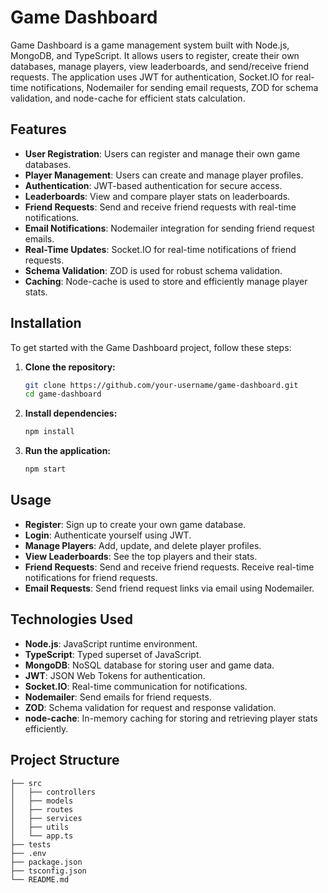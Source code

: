 # Game Dashboard

Game Dashboard is a game management system built with Node.js, MongoDB, and TypeScript. It allows users to register, create their own databases, manage players, view leaderboards, and send/receive friend requests. The application uses JWT for authentication, Socket.IO for real-time notifications, Nodemailer for sending email requests, ZOD for schema validation, and node-cache for efficient stats calculation.

## Features

- **User Registration**: Users can register and manage their own game databases.
- **Player Management**: Users can create and manage player profiles.
- **Authentication**: JWT-based authentication for secure access.
- **Leaderboards**: View and compare player stats on leaderboards.
- **Friend Requests**: Send and receive friend requests with real-time notifications.
- **Email Notifications**: Nodemailer integration for sending friend request emails.
- **Real-Time Updates**: Socket.IO for real-time notifications of friend requests.
- **Schema Validation**: ZOD is used for robust schema validation.
- **Caching**: Node-cache is used to store and efficiently manage player stats.

## Installation

To get started with the Game Dashboard project, follow these steps:

1. **Clone the repository:**

    ```bash
    git clone https://github.com/your-username/game-dashboard.git
    cd game-dashboard
    ```

2. **Install dependencies:**

    ```bash
    npm install
    ```

3. **Run the application:**

    ```bash
    npm start
    ```

## Usage

- **Register**: Sign up to create your own game database.
- **Login**: Authenticate yourself using JWT.
- **Manage Players**: Add, update, and delete player profiles.
- **View Leaderboards**: See the top players and their stats.
- **Friend Requests**: Send and receive friend requests. Receive real-time notifications for friend requests.
- **Email Requests**: Send friend request links via email using Nodemailer.

## Technologies Used

- **Node.js**: JavaScript runtime environment.
- **TypeScript**: Typed superset of JavaScript.
- **MongoDB**: NoSQL database for storing user and game data.
- **JWT**: JSON Web Tokens for authentication.
- **Socket.IO**: Real-time communication for notifications.
- **Nodemailer**: Send emails for friend requests.
- **ZOD**: Schema validation for request and response validation.
- **node-cache**: In-memory caching for storing and retrieving player stats efficiently.

## Project Structure

    ├── src
    │   ├── controllers
    │   ├── models
    │   ├── routes
    │   ├── services
    │   ├── utils
    │   └── app.ts
    ├── tests
    ├── .env
    ├── package.json
    ├── tsconfig.json
    └── README.md
